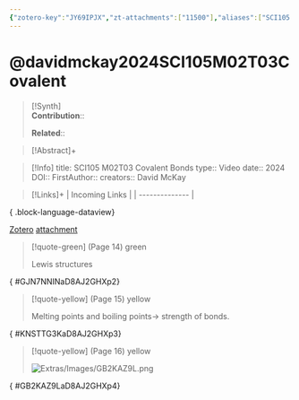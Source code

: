 ```yaml
---
{"zotero-key":"JY69IPJX","zt-attachments":["11500"],"aliases":["SCI105 M02T03 Covalent Bonds"],"keywords":["⌛"],"FirstAuthor":"[[ David McKay]]","tags":["source/video","Uni/SCI105"],"dg-publish":true,"permalink":"/sources/davidmckay2024-sci-105-m02-t03-covalent/","dgPassFrontmatter":true}
---
```


# @davidmckay2024SCI105M02T03Covalent

>[!Synth]  
>**Contribution**::  
>  
>**Related**:: 
>  

> [!Abstract]+
> 

> [!Info]
> title: SCI105 M02T03 Covalent Bonds
> type:: Video 
> date:: 2024
> DOI:: 
> FirstAuthor:: 
> creators:: David McKay

> [!Links]+
>  | Incoming Links |
> | -------------- |
> 
{ .block-language-dataview}


[Zotero](zotero://select/library/items/JY69IPJX) [attachment](<file:///Users/nathanmaxwell/Zotero/storage/D8AJ2GHX/David%20McKay%20-%202024%20-%20SCI105%20M02T03%20Covalent%20Bonds.pdf>)

> [!quote-green] (Page 14) green
> 
> Lewis structures
>
{ #GJN7NNINaD8AJ2GHXp2}


> [!quote-yellow] (Page 15) yellow
> 
> Melting points and boiling points→ strength of bonds.
>
{ #KNSTTG3KaD8AJ2GHXp3}


> [!quote-yellow] (Page 16) yellow
> 
> ![Extras/Images/GB2KAZ9L.png](/img/user/Extras/Images/GB2KAZ9L.png)
>
{ #GB2KAZ9LaD8AJ2GHXp4}

